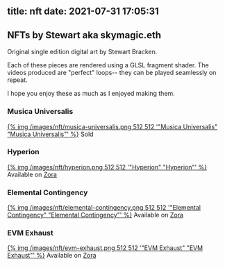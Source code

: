 title: nft
date: 2021-07-31 17:05:31
---
## NFTs by Stewart aka skymagic.eth

Original single edition digital art by Stewart Bracken.

Each of these pieces are rendered using a GLSL fragment shader. The videos produced are "perfect" loops-- they can be played seamlessly on repeat.

I hope you enjoy these as much as I enjoyed making them.


### Musica Universalis
[{% img  /images/nft/musica-universalis.png 512 512 '"Musica Universalis" "Musica Universalis"' %}](https://zora.co/stewart/4316)
Sold

### Hyperion
[{% img  /images/nft/hyperion.png 512 512 '"Hyperion" "Hyperion"' %}](https://zora.co/stewart/4698)
Available on [Zora](https://zora.co/stewart/4698)

### Elemental Contingency
[{% img  /images/nft/elemental-contingency.png 512 512 '"Elemental Contingency" "Elemental Contingency"' %}](https://zora.co/stewart/4867)
Available on [Zora](https://zora.co/stewart/4867)

### EVM Exhaust
[{% img  /images/nft/evm-exhaust.png 512 512 '"EVM Exhaust" "EVM Exhaust"' %}](https://zora.co/stewart/4867)
Available on [Zora](https://zora.co/stewart/5347)